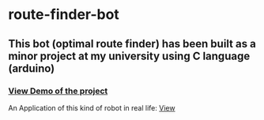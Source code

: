 # route-finder-bot

## This bot (optimal route finder) has been built as a minor project at my university using C language (arduino)

### [View Demo of the project](https://drive.google.com/file/d/1AvrnS-28u6lHXvMGm6U5jJNbngXTayNh/view?usp=sharing)

An Application of this kind of robot in real life: [View](https://youtu.be/mr9kK0_7x08?t=400)
